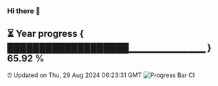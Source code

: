 ### Hi there 👋
⏳ Year progress { ███████████████████▁▁▁▁▁▁▁▁▁▁▁ } 65.92 %
---
⏰ Updated on Thu, 29 Aug 2024 06:23:31 GMT
![Progress Bar CI](https://github.com/liununu/liununu/workflows/Progress%20Bar%20CI/badge.svg)

